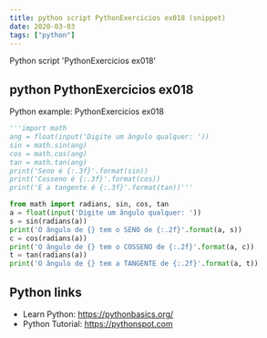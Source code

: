 ```yaml
---
title: python script PythonExercicios ex018 (snippet)
date: 2020-03-03
tags: ["python"]
---
```

Python script 'PythonExercicios ex018'


## python PythonExercicios ex018

Python example: PythonExercicios ex018

```python
'''import math
ang = float(input('Digite um ângulo qualquer: '))
sin = math.sin(ang)
cos = math.cos(ang)
tan = math.tan(ang)
print('Seno é {:.3f}'.format(sin))
print('Cosseno é {:.3f}'.format(cos))
print('E a tangente é {:.3f}'.format(tan))'''

from math import radians, sin, cos, tan
a = float(input('Digite um ângulo qualquer: '))
s = sin(radians(a))
print('O ângulo de {} tem o SENO de {:.2f}'.format(a, s))
c = cos(radians(a))
print('O ângulo de {} tem o COSSENO de {:.2f}'.format(a, c))
t = tan(radians(a))
print('O ângulo de {} tem a TANGENTE de {:.2f}'.format(a, t))

```

## Python links

- Learn Python: https://pythonbasics.org/
- Python Tutorial: https://pythonspot.com
